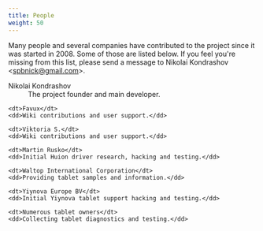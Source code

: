 ```yaml
---
title: People
weight: 50
---
```

Many people and several companies have contributed to the project since it was
started in 2008. Some of those are listed below. If you feel you're missing
from this list, please send a message to Nikolai Kondrashov
&lt;[spbnick@gmail.com][1]&gt;.

<dl>
    <dt>Nikolai Kondrashov</dt>
    <dd>The project founder and main developer.</dd>

    <dt>Favux</dt>
    <dd>Wiki contributions and user support.</dd>

    <dt>Viktoria S.</dt>
    <dd>Wiki contributions and user support.</dd>

    <dt>Martin Rusko</dt>
    <dd>Initial Huion driver research, hacking and testing.</dd>

    <dt>Waltop International Corporation</dt>
    <dd>Providing tablet samples and information.</dd>

    <dt>Yiynova Europe BV</dt>
    <dd>Initial Yiynova tablet support hacking and testing.</dd>

    <dt>Numerous tablet owners</dt>
    <dd>Collecting tablet diagnostics and testing.</dd>
</dl>

[1]: mailto:spbnick@gmail.com
[2]: https://sourceforge.net/sendmessage.php?touser=2781797
[3]: https://sourceforge.net/sendmessage.php?touser=3843953
